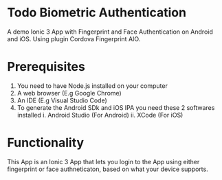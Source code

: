 # Todo Biometric Authentication

A demo Ionic 3 App with Fingerprint and Face Authentication on Android and iOS. Using plugin Cordova Fingerprint AIO.

# Prerequisites
1. You need to have Node.js installed on your computer
2. A web browser (E.g Google Chrome)
3. An IDE (E.g Visual Studio Code)
4. To generate the Android SDk and iOS IPA you need these 2 softwares installed
  i. Android Studio (For Android)
  ii. XCode (For iOS)
 

 # Functionality
 This App is an Ionic 3 App that lets you login to the App using either fingerprint or face authneticaton, based on what your device supports. 
